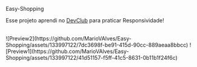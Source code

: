   Easy-Shopping
<p>Esse projeto aprendi no <a href="https:rodolfomori.com.br/devclub">DevClub</a> para praticar Responsividade!</p>
<br>
![Preview2](https://github.com/MarioVAlves/Easy-Shopping/assets/133997122/7dc3698f-be91-415d-90cc-889aeaa8bbcc)
![Preview1](https://github.com/MarioVAlves/Easy-Shopping/assets/133997122/41d51157-f5ff-41c5-8631-0b11b1f24f6c)
